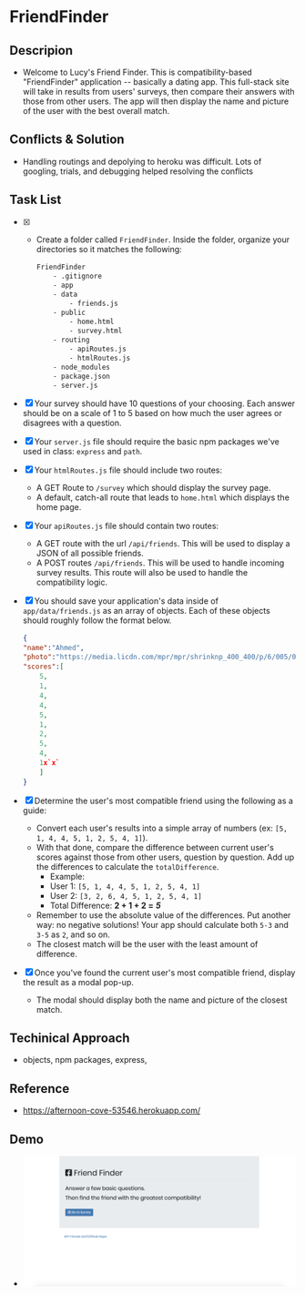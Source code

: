 # FriendFinder
## Descripion

-   Welcome to Lucy's Friend Finder.
    This is compatibility-based "FriendFinder" application -- basically a dating app. 
    This full-stack site will take in results from users' surveys, then compare their answers with those from other users. The app will then display the name and picture of the user with the best overall match. 

## Conflicts & Solution
-   Handling routings and depolying to heroku was difficult. Lots of googling, trials, and debugging helped        resolving the conflicts

## Task List
-   [x] * Create a folder called `FriendFinder`. Inside the folder, organize your directories so it matches 
    the following:

    ```
    FriendFinder
        - .gitignore
        - app
        - data
            - friends.js
        - public
            - home.html
            - survey.html
        - routing
            - apiRoutes.js
            - htmlRoutes.js
        - node_modules
        - package.json
        - server.js
    ```
-   [x] Your survey should have 10 questions of your choosing. Each answer should be on a scale of 1 to 5          based on how much the user agrees or disagrees with a question.
-   [x] Your `server.js` file should require the basic npm packages we've used in class: `express` and `path`.
-   [x] Your `htmlRoutes.js` file should include two routes:
    * A GET Route to `/survey` which should display the survey page.
    * A default, catch-all route that leads to `home.html` which displays the home page. 
-   [x]  Your `apiRoutes.js` file should contain two routes:
    * A GET route with the url `/api/friends`. This will be used to display a JSON of all possible friends.
    * A POST routes `/api/friends`. This will be used to handle incoming survey results. This route will also be used to handle the compatibility logic. 
-   [x] You should save your application's data inside of `app/data/friends.js` as an array of objects. Each 
    of these objects should roughly follow the format below.

    ```json
    {
    "name":"Ahmed",
    "photo":"https://media.licdn.com/mpr/mpr/shrinknp_400_400/p/6/005/064/1bd/3435aa3.jpg",
    "scores":[
        5,
        1,
        4,
        4,
        5,
        1,
        2,
        5,
        4,
        1x`x`
        ]
    }
    ```
   
-   [x] Determine the user's most compatible friend using the following as a guide:
    * Convert each user's results into a simple array of numbers (ex: `[5, 1, 4, 4, 5, 1, 2, 5, 4, 1]`).
    * With that done, compare the difference between current user's scores against those from other users, question by question. Add up the differences to calculate the `totalDifference`.
        * Example: 
        * User 1: `[5, 1, 4, 4, 5, 1, 2, 5, 4, 1]`
        * User 2: `[3, 2, 6, 4, 5, 1, 2, 5, 4, 1]`
        * Total Difference: **2 + 1 + 2 =** **_5_**
    * Remember to use the absolute value of the differences. Put another way: no negative solutions! Your app should calculate both `5-3` and `3-5` as `2`, and so on. 
    * The closest match will be the user with the least amount of difference.    
-   [x] Once you've found the current user's most compatible friend, display the result as a modal pop-up.
    * The modal should display both the name and picture of the closest match.  

## Techinical Approach
-   objects, npm packages, express, 

## Reference
-   https://afternoon-cove-53546.herokuapp.com/

## Demo
- ![Alt text](app/public/images/demo.png?raw=true  "demo")
